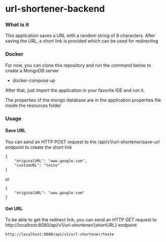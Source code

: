 # url-shortener-backend

### What is it

This application saves a URL with a random string of 8 characters. After saving the URL, a short link is provided which can be used for redirecting

### Docker

For now, you can clone this repository and run the command below to create a MongoDB server

- docker-compose up

After that, just import the application in your favorite IDE and run it.

The properties of the mongo database are in the application.properties file inside the resources folder

### Usage

#### Save URL

You can send an HTTP POST request to the /api/v1/url-shortener/save-url endpoint to create the short link

```
{
    "originalURL": "www.google.com",
    "customURL": "teste"
}
```
or 
```
{
    "originalURL": "www.google.com"
}
```

#### Get URL
 
 To be able to get the redirect link, you can send an HTTP GET request to http://localhost:8080/api/v1/url-shortener/{shortURL} endpoint
 
 ```
 http://localhost:8080/api/v1/url-shortener/teste
 ```
